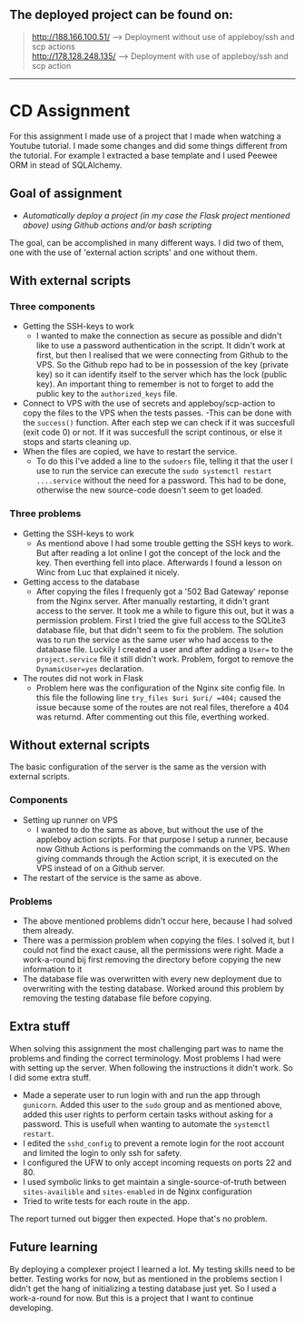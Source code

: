 ## The deployed project can be found on:
> http://188.166.100.51/ --> Deployment without use of appleboy/ssh and scp actions  
> http://178.128.248.135/ --> Deployment with use of appleboy/ssh and scp action
---

# CD Assignment

For this assignment I made use of a project that I made when watching a Youtube tutorial. I made some changes and did some things different from the tutorial. For example I extracted a base template and I used Peewee ORM in stead of SQLAlchemy.

## Goal of assignment

- *Automatically deploy a project (in my case the Flask project mentioned above) using Github actions and/or bash scripting*

The goal, can be accomplished in many different ways. I did two of them, one with the use of 'external action scripts' and one without them.

## With external scripts

### **Three components**
- Getting the SSH-keys to work
  - I wanted to make the connection as secure as possible and didn't like to use a password authentication in the script. It didn't work at first, but then I realised that we were connecting from Github to the VPS. So the Github repo had to be in possession of the key (private key) so it can identify itself to the server which has the lock (public key). An important thing to remember is not to forget to add the public key to the `authorized_keys` file.
- Connect to VPS with the use of secrets and appleboy/scp-action to copy the files to the VPS when the tests passes. 
  -This can be done with the `success()` function. After each step we can check if it was succesfull (exit code 0) or not. If it was succesfull the script continous, or else it stops and starts cleaning up.
- When the files are copied, we have to restart the service. 
  - To do this I've added a line to the `sudoers` file, telling it that the user I use to run the service can execute the `sudo systemctl restart ....service` without the need for a password. This had to be done, otherwise the new source-code doesn't seem to get loaded.

### **Three problems**
- Getting the SSH-keys to work
  - As mentiond above I had some trouble getting the SSH keys to work. But after reading a lot online I got the concept of the lock and the key. Then everthing fell into place. Afterwards I found a lesson on Winc from Luc that explained it nicely.
- Getting access to the database
  - After copying the files I frequenly got a '502 Bad Gateway' reponse from the Nginx server. After manually restarting, it didn't grant access to the server. It took me a while to figure this out, but it was a permission problem. First I tried the give full access to the SQLite3 database file, but that didn't seem to fix the problem.
  The solution was to run the service as the same user who had access to the database file. Luckily I created a user and after adding a `User=` to the `project.service` file it still didn't work. 
  Problem, forgot to remove the `DynamicUser=yes` declaration.
- The routes did not work in Flask
  - Problem here was the configuration of the Nginx site config file.   In this file the following line `try_files $uri $uri/ =404;` caused the issue because some of the routes are not real files, therefore a 404 was returnd. After commenting out this file, everthing worked.

## Without external scripts

The basic configuration of the server is the same as the version with external scripts.

### **Components**
- Setting up runner on VPS
  - I wanted to do the same as above, but without the use of the appleboy action scripts. For that purpose I setup a runner, because now Github Actions is performing the commands on the VPS. When giving commands through the Action script, it is executed on the VPS instead of on a Github server.
- The restart of the service is the same as above.

### **Problems**
- The above mentioned problems didn't occur here, because I had solved them already.
- There was a permission problem when copying the files. I solved it, but I could not find the exact cause, all the permissions were right. Made a work-a-round bij first removing the directory before copying the new information to it
- The database file was overwritten with every new deployment due to overwriting with the testing database. Worked around this problem by  removing the testing database file before copying.


## Extra stuff
When solving this assignment the most challenging part was to name the problems and finding the correct terminology. Most problems I had were with setting up the server. When following the instructions it didn't work. So I did some extra stuff.

- Made a seperate user to run login with and run the app through `gunicorn`. Added this user to the `sudo` group and as mentioned above, added this user rights to perform certain tasks without asking for a password. This is usefull when wanting to automate the `systemctl restart`.
- I edited the `sshd_config` to prevent a remote login for the root account and limited the login to only ssh for safety.
- I configured the UFW to only accept incoming requests on ports 22 and 80.
- I used symbolic links to get maintain a single-source-of-truth between `sites-availible` and `sites-enabled` in de Nginx configuration
- Tried to write tests for each route in the app.

The report turned out bigger then expected. Hope that's no problem.

## Future learning
By deploying a complexer project I learned a lot. My testing skills need to be better. Testing works for now, but as mentioned in the problems section I didn't get the hang of initializing a testing database just yet. So I used a work-a-round for now. But this is a project that I want to continue developing.